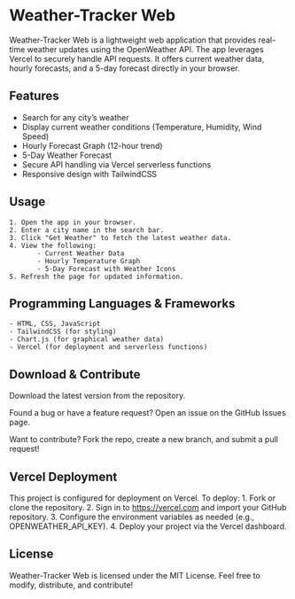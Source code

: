 # Weather-Tracker Web

Weather-Tracker Web is a lightweight web application that provides real-time weather updates using the OpenWeather API. The app leverages Vercel to securely handle API requests. It offers current weather data, hourly forecasts, and a 5-day forecast directly in your browser.
    
## Features

- Search for any city’s weather  
- Display current weather conditions (Temperature, Humidity, Wind Speed)  
- Hourly Forecast Graph (12-hour trend)  
- 5-Day Weather Forecast  
- Secure API handling via Vercel serverless functions  
- Responsive design with TailwindCSS

## Usage

    1. Open the app in your browser.
    2. Enter a city name in the search bar.
    3. Click "Get Weather" to fetch the latest weather data.
    4. View the following:
           - Current Weather Data
           - Hourly Temperature Graph
           - 5-Day Forecast with Weather Icons
    5. Refresh the page for updated information.

## Programming Languages & Frameworks

    - HTML, CSS, JavaScript
    - TailwindCSS (for styling)
    - Chart.js (for graphical weather data)
    - Vercel (for deployment and serverless functions)

## Download & Contribute

Download the latest version from the repository.

Found a bug or have a feature request? Open an issue on the GitHub Issues page.

Want to contribute? Fork the repo, create a new branch, and submit a pull request!

## Vercel Deployment

This project is configured for deployment on Vercel. To deploy:
    1. Fork or clone the repository.
    2. Sign in to https://vercel.com and import your GitHub repository.
    3. Configure the environment variables as needed (e.g., OPENWEATHER_API_KEY).
    4. Deploy your project via the Vercel dashboard.

## License

Weather-Tracker Web is licensed under the MIT License.
Feel free to modify, distribute, and contribute!
